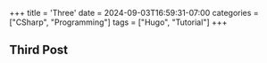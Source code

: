 +++
title = 'Three'
date = 2024-09-03T16:59:31-07:00
categories = ["CSharp", "Programming"]
tags = ["Hugo", "Tutorial"]
+++

## Third Post

